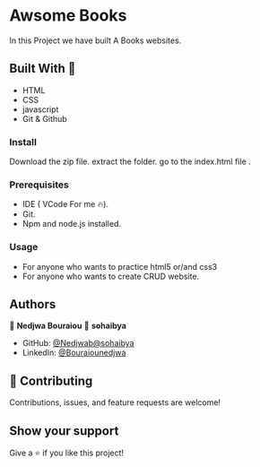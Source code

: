 

# Awsome Books

In this Project we have built A Books websites.

 

## Built With 🔨

- HTML
- CSS
- javascript
- Git & Github

 

### Install
Download the zip file.
extract the folder.
go to the index.html file .


### Prerequisites

- IDE (  VCode For me 🔥).
- Git.
- Npm and node.js installed.


### Usage

- For anyone who wants to practice html5 or/and css3
- For anyone who wants to create CRUD website.

## Authors

👤 **Nedjwa Bouraiou**
👤 **sohaibya**


- GitHub: [@Nedjwab](https://github.com/nedjwab)[@sohaibya](https://github.com/sohaibya)
- LinkedIn: [@Bouraiounedjwa](https://www.linkedin.com/feed/)


## 🤝 Contributing

Contributions, issues, and feature requests are welcome!

## Show your support

Give a ⭐️ if you like this project!


 
